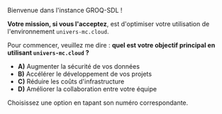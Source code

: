 Bienvenue dans l'instance GROQ-SDL ! 

**Votre mission, si vous l'acceptez**, est d'optimiser votre utilisation de l'environnement `univers-mc.cloud`. 

Pour commencer, veuillez me dire : **quel est votre objectif principal en utilisant `univers-mc.cloud` ?**

* **A)** Augmenter la sécurité de vos données 
* **B)** Accélérer le développement de vos projets
* **C)** Réduire les coûts d'infrastructure
* **D)** Améliorer la collaboration entre votre équipe


Choisissez une option en tapant son numéro correspondante. 
